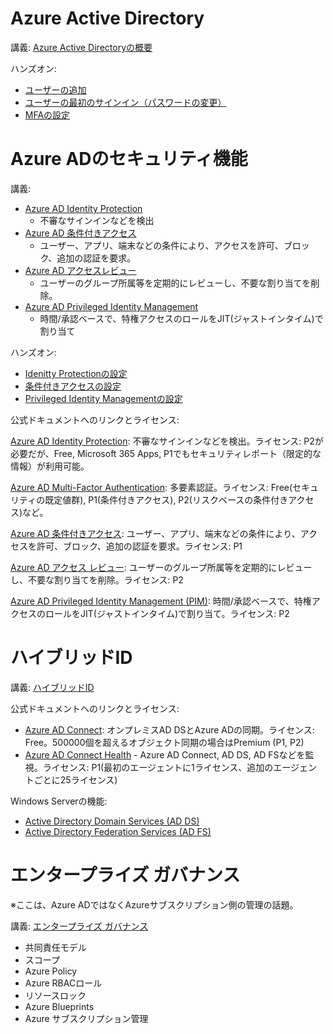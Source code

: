 # Azure Active Directory

講義: [Azure Active Directoryの概要](mod01-01-aad.md)

ハンズオン:

- [ユーザーの追加](../../AzureAD/handson/adduser.md)
- [ユーザーの最初のサインイン（パスワードの変更）](../../AzureAD/handson/first-signin.md)
- [MFAの設定](../../AzureAD/handson/mfa.md)

# Azure ADのセキュリティ機能

講義:

- [Azure AD Identity Protection](mod01-03-idp.md)
  - 不審なサインインなどを検出
- [Azure AD 条件付きアクセス](../../AZ-303/mod01-06-conditional-access.md)
  - ユーザー、アプリ、端末などの条件により、アクセスを許可、ブロック、追加の認証を要求。
- [Azure AD アクセスレビュー](../../AZ-303/mod10-02-access-review.md)
  - ユーザーのグループ所属等を定期的にレビューし、不要な割り当てを削除。
- [Azure AD Privileged Identity Management](mod01-04-pim.md)
  - 時間/承認ベースで、特権アクセスのロールをJIT(ジャストインタイム)で割り当て

ハンズオン:

- [Idenitty Protectionの設定](../../AzureAD/handson/identity-protection.md)
- [条件付きアクセスの設定](../../AzureAD/handson/conditional-access.md)
- [Privileged Identity Managementの設定](../../AzureAD/handson/pim.md)

公式ドキュメントへのリンクとライセンス:

[Azure AD Identity Protection](https://docs.microsoft.com/ja-jp/azure/active-directory/identity-protection/overview-identity-protection): 不審なサインインなどを検出。ライセンス: P2が必要だが、Free, Microsoft 365 Apps, P1でもセキュリティレポート（限定的な情報）が利用可能。

[Azure AD Multi-Factor Authentication](https://docs.microsoft.com/ja-jp/azure/active-directory/authentication/concept-mfa-howitworks): 多要素認証。ライセンス: Free(セキュリティの既定値群), P1(条件付きアクセス), P2(リスクベースの条件付きアクセス)など。

[Azure AD 条件付きアクセス](https://docs.microsoft.com/ja-jp/azure/active-directory/conditional-access/overview): ユーザー、アプリ、端末などの条件により、アクセスを許可、ブロック、追加の認証を要求。ライセンス: P1

[Azure AD アクセス レビュー](https://docs.microsoft.com/ja-jp/azure/active-directory/governance/access-reviews-overview): ユーザーのグループ所属等を定期的にレビューし、不要な割り当てを削除。ライセンス: P2

[Azure AD Privileged Identity Management (PIM)](https://docs.microsoft.com/ja-jp/azure/active-directory/privileged-identity-management/pim-configure): 時間/承認ベースで、特権アクセスのロールをJIT(ジャストインタイム)で割り当て。ライセンス: P2

# ハイブリッドID

講義: [ハイブリッドID](mod01-02-hybrid-id.md)

公式ドキュメントへのリンクとライセンス:

- [Azure AD Connect](https://docs.microsoft.com/ja-jp/azure/active-directory/hybrid/whatis-azure-ad-connect): オンプレミスAD DSとAzure ADの同期。ライセンス: Free。500000個を超えるオブジェクト同期の場合はPremium (P1, P2)
- [Azure AD Connect Health](https://docs.microsoft.com/ja-jp/azure/active-directory/hybrid/whatis-azure-ad-connect#why-use-azure-ad-connect-health) - Azure AD Connect, AD DS, AD FSなどを監視。ライセンス: P1(最初のエージェントに1ライセンス、追加のエージェントごとに25ライセンス)

Windows Serverの機能:
- [Active Directory Domain Services (AD DS)](https://docs.microsoft.com/ja-jp/windows-server/identity/ad-ds/ad-ds-getting-started)
- [Active Directory Federation Services (AD FS)](https://docs.microsoft.com/ja-jp/windows-server/identity/ad-fs/ad-fs-overview)

# エンタープライズ ガバナンス

※ここは、Azure ADではなくAzureサブスクリプション側の管理の話題。

講義: [エンタープライズ ガバナンス](mod01-05-enterprise-governance.md)

- 共同責任モデル
- スコープ
- Azure Policy
- Azure RBACロール
- リソースロック
- Azure Blueprints
- Azure サブスクリプション管理

